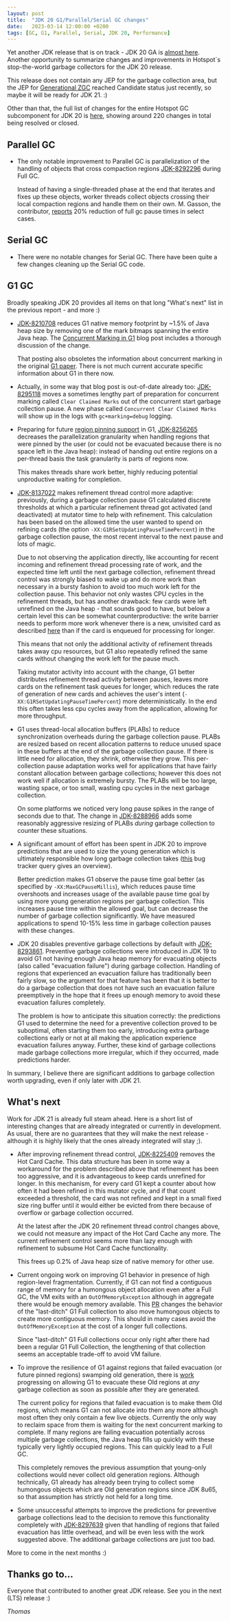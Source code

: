 ```yaml
---
layout: post
title:  "JDK 20 G1/Parallel/Serial GC changes"
date:   2023-03-14 12:00:00 +0200
tags: [GC, G1, Parallel, Serial, JDK 20, Performance]
---
```


Yet another JDK release that is on track - JDK 20 GA is [almost here](https://openjdk.java.net/projects/jdk/20/). Another opportunity to summarize changes and improvements in Hotspot´s stop-the-world garbage collectors for the JDK 20 release.

This release does not contain any JEP for the garbage collection area, but the JEP for [Generational ZGC](https://mail.openjdk.org/pipermail/jdk-dev/2023-March/007457.html) reached Candidate status just recently, so maybe it will be ready for JDK 21. :)

Other than that, the full list of changes for the entire Hotspot GC subcomponent for JDK 20 is [here](https://bugs.openjdk.org/browse/JDK-8298968?jql=project%20%3D%20JDK%20AND%20issuetype%20in%20standardIssueTypes()%20AND%20status%20in%20(Resolved%2C%20Closed)%20AND%20fixVersion%20%3D%20%2220%22%20AND%20component%20%3D%20hotspot%20AND%20Subcomponent%20in%20(gc%2C%20gc%2C%20gc%2C%20gc%2C%20gc)), showing around 220 changes in total being resolved or closed.

## Parallel GC

  * The only notable improvement to Parallel GC is parallelization of the handling of objects that cross compaction regions [JDK-8292296](https://bugs.openjdk.org/browse/JDK-8292296) during Full GC.

    Instead of having a single-threaded phase at the end that iterates and fixes up these objects, worker threads collect objects crossing their local compaction regions and handle them on their own. M. Gasson, the contributor, [reports](https://github.com/openjdk/jdk/pull/10313) 20% reduction of full gc pause times in select cases.

## Serial GC

  * There were no notable changes for Serial GC. There have been quite a few changes cleaning up the Serial GC code.

## G1 GC

Broadly speaking JDK 20 provides all items on that long "What's next" list in the previous report - and more :)

  * [JDK-8210708](https://bugs.openjdk.java.net/browse/JDK-8210708) reduces G1 native memory footprint by ~1.5% of Java heap size by removing one of the mark bitmaps spanning the entire Java heap. The [Concurrent Marking in G1](/2022/08/04/concurrent-marking.html) blog post includes a thorough discussion of the change.
 
    That posting also obsoletes the information about concurrent marking in the original [G1 paper](http://cs.williams.edu/~dbarowy/cs334s18/assets/p37-detlefs.pdf). There is not much current accurate specific information about G1 in there now.

  * Actually, in some way that blog post is out-of-date already too: [JDK-8295118](https://bugs.openjdk.org/browse/JDK-8295118) moves a sometimes lengthy part of preparation for concurrent marking called `Clear Claimed Marks` out of the concurrent start garbage collection pause. A new phase called `Concurrent Clear Claimed Marks` will show up in the logs with `gc+marking=debug` logging.

  * Preparing for future [region pinning support](https://openjdk.org/jeps/423) in G1, [JDK-8256265](https://bugs.openjdk.org/browse/JDK-8256265) decreases the parallelization granularity when handling regions that were pinned by the user (or could not be evacuated because there is no space left in the Java heap): instead of handing out entire regions on a per-thread basis the task granularity is parts of regions now.

    This makes threads share work better, highly reducing potential unproductive waiting for completion.

  * [JDK-8137022](https://bugs.openjdk.org/browse/JDK-8137022) makes refinement thread control more adaptive: previously, during a garbage collection pause G1 calculated discrete thresholds at which a particular refinement thread got activated (and deactivated) at mutator time to help with refinement. This calculation has been based on the allowed time the user wanted to spend on refining cards (the option `-XX:G1RSetUpdatingPauseTimePercent`) in the garbage collection pause, the most recent interval to the next pause and lots of magic.

    Due to not observing the application directly, like accounting for recent incoming and refinement thread processing rate of work, and the expected time left until the next garbage collection, refinement thread control was strongly biased to wake up and do more work than necessary in a bursty fashion to avoid too much work left for the collection pause. This behavior not only wastes CPU cycles in the refinement threads, but has another drawback: few cards were left unrefined on the Java heap - that sounds good to have, but below a certain level this can be somewhat counterproductive: the write barrier needs to perform more work whenever there is a new, unvisited card as described [here](/2022/02/15/card-table-card-size.html#refinement) than if the card is enqueued for processing for longer.

    This means that not only the additional activity of refinement threads takes away cpu resources, but G1 also repeatedly refined the same cards without changing the work left for the pause much.

    Taking mutator activity into account with the change, G1 better distributes refinement thread activity between pauses, leaves more cards on the refinement task queues for longer, which reduces the rate of generation of new cards and achieves the user's intent (`-XX:G1RSetUpdatingPauseTimePercent`) more deterministically. In the end this often takes less cpu cycles away from the application, allowing for more throughput.

  * G1 uses thread-local allocation buffers (PLABs) to reduce synchronization overheads during the garbage collection pause. PLABs are resized based on recent allocation patterns to reduce unused space in these buffers at the end of the garbage collection pause. If there is little need for allocation, they shrink, otherwise they grow. This per-collection pause adaptation works well for applications that have fairly constant allocation between garbage collections; however this does not work well if allocation is extremely bursty. The PLABs will be too large, wasting space, or too small, wasting cpu cycles in the next garbage collection.

    On some platforms we noticed very long pause spikes in the range of seconds due to that. The change in [JDK-8288966](https://bugs.openjdk.org/browse/JDK-8288966) adds some reasonably aggressive resizing of PLABs _during_ garbage collection to counter these situations.

  * A significant amount of effort has been spent in JDK 20 to improve predictions that are used to size the young generation which is ultimately responsible how long garbage collection takes ([this](https://bugs.openjdk.org/browse/JDK-8296419?jql=labels%20%3D%20gc-g1-prediction) bug tracker query gives an overview).

    Better prediction makes G1 observe the pause time goal better (as specified by `-XX:MaxGCPauseMillis`), which reduces pause time overshoots and increases usage of the available pause time goal by using more young generation regions per garbage collection. This increases pause time within the allowed goal, but can decrease the number of garbage collection significantly. We have measured applications to spend 10-15% less time in garbage collection pauses with these changes.

  * JDK 20 disables preventive garbage collections by default with [JDK-8293861](https://bugs.openjdk.org/browse/JDK-8293861). Preventive garbage collections were introduced in JDK 19 to avoid G1 not having enough Java heap memory for evacuating objects (also called "evacuation failure") during garbage collection. Handling of regions that experienced an evacuation failure has traditionally been fairly slow, so the argument for that feature has been that it is better to do a garbage collection that does not have such an evacuation failure preemptively in the hope that it frees up enough memory to avoid these evacuation failures completely.

    The problem is how to anticipate this situation correctly: the predictions G1 used to determine the need for a preventive collection proved to be suboptimal, often starting them too early, introducing extra garbage collections early or not at all making the application experience evacuation failures anyway. Further, these kind of garbage collections made garbage collections more irregular, which if they occurred, made predictions harder.

In summary, I believe there are significant additions to garbage collection worth upgrading, even if only later with JDK 21.

## What's next

Work for JDK 21 is already full steam ahead. Here is a short list of interesting changes that are already integrated or currently in development. As usual, there are no guarantees that they will make the next release - although it is highly likely that the ones already integrated will stay ;).

  * After improving refinement thread control, [JDK-8225409](https://bugs.openjdk.org/browse/JDK-8225409) removes the Hot Card Cache. This data structure has been in some way a workaround for the problem described above that refinement has been too aggressive, and it is advantageous to keep cards unrefined for longer. In this mechanism, for every card G1 kept a counter about how often it had been refined in this mutator cycle, and if that count exceeded a threshold, the card was not refined and kept in a small fixed size ring buffer until it would either be evicted from there because of overflow or garbage collection occurred.

    At the latest after the JDK 20 refinement thread control changes above, we could not measure any impact of the Hot Card Cache any more. The current refinement control seems more than lazy enough with refinement to subsume Hot Card Cache functionality.

    This frees up 0.2% of Java heap size of native memory for other use.

  * Current ongoing work on improving G1 behavior in presence of high region-level fragmentation. Currently, if G1 can not find a contiguous range of memory for a humongous object allocation even after a Full GC, the VM exits with an `OutOfMemoryException` although in aggregate there would be enough memory available. This [PR](https://github.com/openjdk/jdk/pull/12830) changes the behavior of the "last-ditch" G1 Full collection to also move humongous objects to create more contiguous memory. This should in many cases avoid the `OutOfMemoryException` at the cost of a longer full collections.

    Since "last-ditch" G1 Full collections occur only right after there had been a regular G1 Full Collection, the lengthening of that collection seems an acceptable trade-off to avoid VM failure.

  * To improve the resilience of G1 against regions that failed evacuation (or future pinned regions) swamping old generation, there is [work](https://bugs.openjdk.org/browse/JDK-8140326) progressing on allowing G1 to evacuate these Old regions at _any_ garbage collection as soon as possible after they are generated.

    The current policy for regions that failed evacuation is to make them Old regions, which means G1 can not allocate into them any more although most often they only contain a few live objects. Currently the only way to reclaim space from them is waiting for the next concurrent marking to complete. If many regions are failing evacuation potentially across multiple garbage collections, the Java heap fills up quickly with these typically very lightly occupied regions. This can quickly lead to a Full GC.

    This completely removes the previous assumption that young-only collections would never collect old generation regions. Although technically, G1 already has already been trying to collect some humongous objects which are Old generation regions since JDK 8u65, so that assumption has strictly not held for a long time.

  * Some unsuccessful attempts to improve the predictions for preventive garbage collections lead to the decision to remove this functionality completely with [JDK-8297639](https://bugs.openjdk.org/browse/JDK-8297639) given that handling of regions that failed evacuation has little overhead, and will be even less with the work suggested above. The additional garbage collections are just too bad.

More to come in the next months :)

## Thanks go to…

Everyone that contributed to another great JDK release. See you in the next (LTS) release :)

*Thomas*

